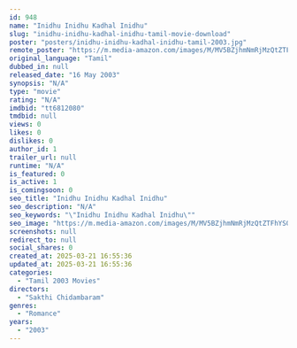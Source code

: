 ```yaml
---
id: 948
name: "Inidhu Inidhu Kadhal Inidhu"
slug: "inidhu-inidhu-kadhal-inidhu-tamil-movie-download"
poster: "posters/inidhu-inidhu-kadhal-inidhu-tamil-2003.jpg"
remote_poster: "https://m.media-amazon.com/images/M/MV5BZjhmNmRjMzQtZTFhYS00ODlhLWFiZjMtMGViM2ViZWQyM2UxXkEyXkFqcGdeQXVyMTEzNzg0Mjkx._V1_SX300.jpg"
original_language: "Tamil"
dubbed_in: null
released_date: "16 May 2003"
synopsis: "N/A"
type: "movie"
rating: "N/A"
imdbid: "tt6812080"
tmdbid: null
views: 0
likes: 0
dislikes: 0
author_id: 1
trailer_url: null
runtime: "N/A"
is_featured: 0
is_active: 1
is_comingsoon: 0
seo_title: "Inidhu Inidhu Kadhal Inidhu"
seo_description: "N/A"
seo_keywords: "\"Inidhu Inidhu Kadhal Inidhu\""
seo_image: "https://m.media-amazon.com/images/M/MV5BZjhmNmRjMzQtZTFhYS00ODlhLWFiZjMtMGViM2ViZWQyM2UxXkEyXkFqcGdeQXVyMTEzNzg0Mjkx._V1_SX300.jpg"
screenshots: null
redirect_to: null
social_shares: 0
created_at: 2025-03-21 16:55:36
updated_at: 2025-03-21 16:55:36
categories:
  - "Tamil 2003 Movies"
directors:
  - "Sakthi Chidambaram"
genres:
  - "Romance"
years:
  - "2003"
---
```

